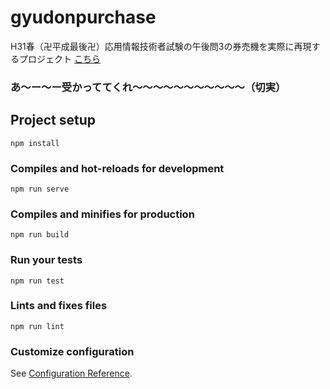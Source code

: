 # gyudonpurchase
H31春（卍平成最後卍）応用情報技術者試験の午後問3の券売機を実際に再現するプロジェクト
[こちら](https://kzmaro.github.io/GyudonPurchase/)
### あ〜ー〜ー受かっててくれ〜〜〜〜〜〜〜〜〜〜〜（切実）

## Project setup
```
npm install
```

### Compiles and hot-reloads for development
```
npm run serve
```

### Compiles and minifies for production
```
npm run build
```

### Run your tests
```
npm run test
```

### Lints and fixes files
```
npm run lint
```

### Customize configuration
See [Configuration Reference](https://cli.vuejs.org/config/).
